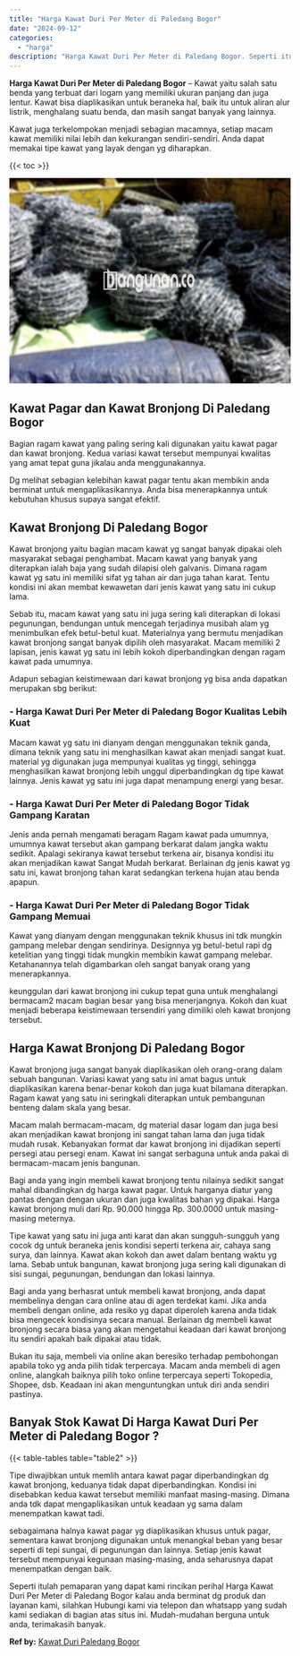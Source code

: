 ```yaml
---
title: "Harga Kawat Duri Per Meter di Paledang Bogor"
date: "2024-09-12"
categories: 
  - "harga"
description: "Harga Kawat Duri Per Meter di Paledang Bogor. Seperti itulah pemaparan yang dapat kami rincikan perihal Harga Kawat Duri Per Meter di Paledang Bogor kalau an..."
---
```


**Harga Kawat Duri Per Meter di Paledang Bogor** – Kawat yaitu salah satu benda yang terbuat dari logam yang memiliki ukuran panjang dan juga lentur. Kawat bisa diaplikasikan untuk beraneka hal, baik itu untuk aliran alur listrik, menghalang suatu benda, dan masih sangat banyak yang lainnya.

Kawat juga terkelompokan menjadi sebagian macamnya, setiap macam kawat memiliki nilai lebih dan kekurangan sendiri-sendiri. Anda dapat memakai tipe kawat yang layak dengan yg diharapkan.

{{< toc >}}

![Harga Kawat Duri Per Meter di Paledang Bogor](/images/jual-kawat-murah28.png)

## Kawat Pagar dan Kawat Bronjong Di Paledang Bogor

Bagian ragam kawat yang paling sering kali digunakan yaitu kawat pagar dan kawat bronjong. Kedua variasi kawat tersebut mempunyai kwalitas yang amat tepat guna jikalau anda menggunakannya.

Dg melihat sebagian kelebihan kawat pagar tentu akan membikin anda berminat untuk mengaplikasikannya. Anda bisa menerapkannya untuk kebutuhan khusus supaya sangat efektif.

## Kawat Bronjong Di Paledang Bogor

Kawat bronjong yaitu bagian macam kawat yg sangat banyak dipakai oleh masyarakat sebagai penghambat. Macam kawat yang banyak yang diterapkan ialah baja yang sudah dilapisi oleh galvanis. Dimana ragam kawat yg satu ini memiliki sifat yg tahan air dan juga tahan karat. Tentu kondisi ini akan membat kewawetan dari jenis kawat yang satu ini cukup lama.

Sebab itu, macam kawat yang satu ini juga sering kali diterapkan di lokasi pegunungan, bendungan untuk mencegah terjadinya musibah alam yg menimbulkan efek betul-betul kuat. Materialnya yang bermutu menjadikan kawat bronjong sangat banyak dipilih oleh masyarakat. Macam memiliki 2 lapisan, jenis kawat yg satu ini lebih kokoh diperbandingkan dengan ragam kawat pada umumnya.

Adapun sebagian keistimewaan dari kawat bronjong yg bisa anda dapatkan merupakan sbg berikut:

### \- Harga Kawat Duri Per Meter di Paledang Bogor Kualitas Lebih Kuat

Macam kawat yg satu ini dianyam dengan menggunakan teknik ganda, dimana teknik yang satu ini menghasilkan kawat akan menjadi sangat kuat. material yg digunakan juga mempunyai kualitas yg tinggi, sehingga menghasilkan kawat bronjong lebih unggul diperbandingkan dg tipe kawat lainnya. Jenis kawat yg satu ini juga dapat menampung energi yang besar.

### \- Harga Kawat Duri Per Meter di Paledang Bogor Tidak Gampang Karatan

Jenis anda pernah mengamati beragam Ragam kawat pada umumnya, umumnya kawat tersebut akan gampang berkarat dalam jangka waktu sedikit. Apalagi sekiranya kawat tersebut terkena air, bisanya kondisi itu akan menjadikan kawat Sangat Mudah berkarat. Berlainan dg jenis kawat yg satu ini, kawat bronjong tahan karat sedangkan terkena hujan atau benda apapun.

### \- Harga Kawat Duri Per Meter di Paledang Bogor Tidak Gampang Memuai

Kawat yang dianyam dengan menggunakan teknik khusus ini tdk mungkin gampang melebar dengan sendirinya. Designnya yg betul-betul rapi dg ketelitian yang tinggi tidak mungkin membikin kawat gampang melebar. Ketahanannya telah digambarkan oleh sangat banyak orang yang menerapkannya.

keunggulan dari kawat bronjong ini cukup tepat guna untuk menghalangi bermacam2 macam bagian besar yang bisa menerjangnya. Kokoh dan kuat menjadi beberapa keistimewaan tersendiri yang dimiliki oleh kawat bronjong tersebut.

## Harga Kawat Bronjong Di Paledang Bogor

Kawat bronjong juga sangat banyak diaplikasikan oleh orang-orang dalam sebuah bangunan. Variasi kawat yang satu ini amat bagus untuk diaplikasikan karena benar-benar kokoh dan juga kuat bilamana diterapkan. Ragam kawat yang satu ini seringkali diterapkan untuk pembangunan benteng dalam skala yang besar.

Macam malah bermacam-macam, dg material dasar logam dan juga besi akan menjadikan kawat bronjong ini sangat tahan lama dan juga tidak mudah rusak. Kebanyakan format dar kawat bronjong ini dijadikan seperti persegi atau persegi enam. Kawat ini sangat serbaguna untuk anda pakai di bermacam-macam jenis bangunan.

Bagi anda yang ingin membeli kawat bronjong tentu nilainya sedikit sangat mahal dibandingkan dg harga kawat pagar. Untuk harganya diatur yang pantas dengan dengan ukuran dan juga kwalitas bahan yg dipakai. Harga kawat bronjong muli dari Rp. 90.000 hingga Rp. 300.0000 untuk masing-masing meternya.

Tipe kawat yang satu ini juga anti karat dan akan sungguh-sungguh yang cocok dg untuk beraneka jenis kondisi seperti terkena air, cahaya sang surya, dan lainnya. Kawat akan kokoh dan awet dalam bentang waktu yg lama. Sebab untuk bangunan, kawat bronjong juga sering kali digunakan di sisi sungai, pegunungan, bendungan dan lokasi lainnya.

Bagi anda yang berhasrat untuk membeli kawat bronjong, anda dapat membelinya dengan cara online atau di agen terdekat kami. Jika anda membeli dengan online, ada resiko yg dapat diperoleh karena anda tidak bisa mengecek kondisinya secara manual. Berlainan dg membeli kawat bronjong secara biasa yang akan mengetahui keadaan dari kawat bronjong itu sendiri apakah baik dipakai atau tidak.

Bukan itu saja, membeli via online akan beresiko terhadap pembohongan apabila toko yg anda pilih tidak terpercaya. Macam anda membeli di agen online, alangkah baiknya pilih toko online terpercaya seperti Tokopedia, Shopee, dsb. Keadaan ini akan menguntungkan untuk diri anda sendiri pastinya.

## Banyak Stok Kawat Di Harga Kawat Duri Per Meter di Paledang Bogor ?

{{< table-tables table="table2" >}}

Tipe diwajibkan untuk memlih antara kawat pagar diperbandingkan dg kawat bronjong, keduanya tidak dapat diperbandingkan. Kondisi ini disebabkan kedua kawat tersebut memiliki manfaat masing-masing. Dimana anda tdk dapat mengaplikasikan untuk keadaan yg sama dalam menempatkan kawat tadi.

sebagaimana halnya kawat pagar yg diaplikasikan khusus untuk pagar, sementara kawat bronjong digunakan untuk menangkal beban yang besar seperti di tepi sungai, di pegunungan dan lainnya. Setiap jenis kawat tersebut mempunyai kegunaan masing-masing, anda seharusnya dapat menempatkan dengan baik.

Seperti itulah pemaparan yang dapat kami rincikan perihal Harga Kawat Duri Per Meter di Paledang Bogor kalau anda berminat dg produk dan layanan kami, silahkan Hubungi kami via telepon dan whatsapp yang sudah kami sediakan di bagian atas situs ini. Mudah-mudahan berguna untuk anda, terimakasih banyak.

**Ref by:** [Kawat Duri Paledang Bogor](https://id.wikipedia.org/wiki/Kawat)
